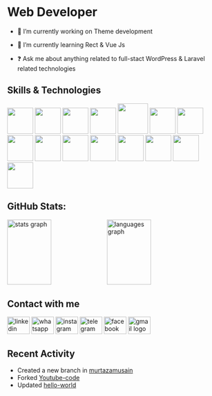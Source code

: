 
# Web Developer

- 🔭 I’m currently working on Theme development

- 🌱 I’m currently learning Rect & Vue Js

- ❓ Ask me about anything related to full-stact WordPress & Laravel related technologies

## Skills & Technologies

<div align="left">
    <img src="https://i.postimg.cc/QxhPz4vs/html.webp" width="60"></img>
    <img src="https://i.postimg.cc/mDLYLz95/css.webp" width="60"></img>
    <img src="https://i.postimg.cc/9ftPHtD9/bootstrap.webp" width="60"></img>
    <img src="https://i.postimg.cc/fTpfcb4V/tailwindcss-little.png" width="60"></img>
    <img src="https://i.postimg.cc/PfFWHq5S/javascript.webp" width="70"></img>
    <img src="https://i.postimg.cc/X7GwY0Z4/jquery-logo.webp" width="60"></img>
    <img src="https://i.postimg.cc/W4bmjqgf/7578023.png" width="60"></img>
    <img src="https://i.postimg.cc/66H0Q0YL/php.webp" width="60"></img>
    <img src="https://i.postimg.cc/QdqgRJ9T/7578013.png" width="60"></img>
    <img src="https://i.postimg.cc/GhHjTyf0/laravel.webp" width="60"></img>
    <img src="https://i.postimg.cc/Wzf6fNhf/wordpress.webp" width="60"></img>
    <img src="https://i.postimg.cc/ZKZPLpN9/shopify-icon.png" width="60"></img>
    <img src="https://i.postimg.cc/wv1hRKWX/git-icon.png" width="60"></img>
    <img src="https://i.postimg.cc/cHFQrxM4/github-logo.webp" width="60"></img>
    <img src="https://i.postimg.cc/NFLRX3p8/figma-logo.webp" width="60"></img>
    
</div>

## GitHub Stats:

<div align="left">
  <img src="https://github-readme-stats.vercel.app/api?username=murtazamusain&theme=dark&hide_border=false&include_all_commits=false&count_private=false" height="150" width="45%" alt="stats graph"  />
  <img src="https://github-readme-stats.vercel.app/api/top-langs/?username=murtazamusain&theme=dark&hide_border=false&include_all_commits=false&count_private=false&layout=compact" height="150" width="45%" alt="languages graph"  />    
</div>

## Contact with me

<div align="left">
    <a href="https://www.linkedin.com/in/murtazamusain/" target="_blank" ><img src="https://raw.githubusercontent.com/maurodesouza/profile-readme-generator/master/src/assets/icons/social/linkedin/default.svg" width="52" height="40" alt="linkedin logo" /></a>
  <img src="https://raw.githubusercontent.com/maurodesouza/profile-readme-generator/master/src/assets/icons/social/whatsapp/default.svg" width="52" height="40" alt="whatsapp logo"  />
  <img src="https://raw.githubusercontent.com/maurodesouza/profile-readme-generator/master/src/assets/icons/social/instagram/default.svg" width="52" height="40" alt="instagram logo"  />
  <img src="https://raw.githubusercontent.com/maurodesouza/profile-readme-generator/master/src/assets/icons/social/telegram/default.svg" width="52" height="40" alt="telegram logo"  />
  <img src="https://raw.githubusercontent.com/maurodesouza/profile-readme-generator/master/src/assets/icons/social/facebook/default.svg" width="52" height="40" alt="facebook logo"  />
  <img src="https://raw.githubusercontent.com/maurodesouza/profile-readme-generator/master/src/assets/icons/social/gmail/default.svg" width="52" height="40" alt="gmail logo"  />
</div>

## Recent Activity
- Created a new branch in
  [murtazamusain](https://github.com/murtazamusain/murtazamusain)
- Forked [Youtube-code](https://github.com/emetdas/Youtube-code)
- Updated [hello-world](https://github.com/murtazamusain/hello-world)

